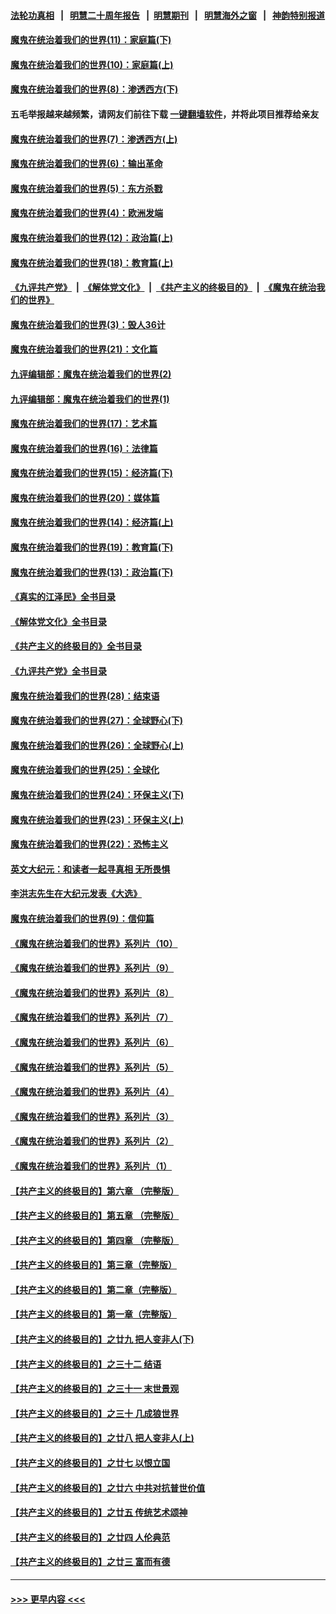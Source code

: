 #### [法轮功真相](https://github.com/gfw-breaker/truth/blob/master/README.md?t=0) &nbsp;&nbsp;|&nbsp;&nbsp; [明慧二十周年报告](https://github.com/gfw-breaker/mh-reports/blob/master/README.md?t=0) &nbsp;&nbsp;|&nbsp;&nbsp;[明慧期刊](https://github.com/gfw-breaker/mh-qikan) &nbsp;&nbsp;|&nbsp;&nbsp; [明慧海外之窗](https://github.com/gfw-breaker/mh-news/blob/master/README.md?t=0) &nbsp;&nbsp;|&nbsp;&nbsp; [神韵特别报道](https://github.com/gfw-breaker/mh-news/blob/master/shenyun.md?t=0)
#### [魔鬼在统治着我们的世界(11)：家庭篇(下)](../pages/nsc422/n10440961.md?t=12110350) 
#### [魔鬼在统治着我们的世界(10)：家庭篇(上)](../pages/nsc422/n10435448.md?t=12110350) 
#### [魔鬼在统治着我们的世界(8)：渗透西方(下)](../pages/nsc422/n10429603.md?t=12110350) 
#### 五毛举报越来越频繁，请网友们前往下载 [一键翻墙软件](https://github.com/gfw-breaker/ssr-accounts)，并将此项目推荐给亲友
#### [魔鬼在统治着我们的世界(7)：渗透西方(上)](../pages/nsc422/n10426013.md?t=12110350) 
#### [魔鬼在统治着我们的世界(6)：输出革命](../pages/nsc422/n10421536.md?t=12110350) 
#### [魔鬼在统治着我们的世界(5)：东方杀戮](../pages/nsc422/n10417707.md?t=12110350) 
#### [魔鬼在统治着我们的世界(4)：欧洲发端](../pages/nsc422/n10414890.md?t=12110350) 
#### [魔鬼在统治着我们的世界(12)：政治篇(上)](../pages/nsc422/n10444576.md?t=12110350) 
#### [魔鬼在统治着我们的世界(18)：教育篇(上)](../pages/nsc422/n10526970.md?t=12110350) 
#### [《九评共产党》](https://github.com/begood0513/9ping.md/blob/master/README.md) &nbsp;|&nbsp; [《解体党文化》](../../../../jtdwh.md/blob/master/README.md)  &nbsp;|&nbsp; [《共产主义的终极目的》](../../../../gczydzjmd.md/blob/master/README.md) &nbsp;|&nbsp; [《魔鬼在统治我们的世界》](../../../../mgztzwmdsj.md/blob/master/README.md) 
#### [魔鬼在统治着我们的世界(3)：毁人36计](../pages/nsc422/n10411583.md?t=12110350) 
#### [魔鬼在统治着我们的世界(21)：文化篇](../pages/nsc422/n10597706.md?t=12110350) 
#### [九评编辑部：魔鬼在统治着我们的世界(2)](../pages/nsc422/n10410036.md?t=12110350) 
#### [九评编辑部：魔鬼在统治着我们的世界(1)](../pages/nsc422/n10406825.md?t=12110350) 
#### [魔鬼在统治着我们的世界(17)：艺术篇](../pages/nsc422/n10499093.md?t=12110350) 
#### [魔鬼在统治着我们的世界(16)：法律篇](../pages/nsc422/n10485969.md?t=12110350) 
#### [魔鬼在统治着我们的世界(15)：经济篇(下)](../pages/nsc422/n10469975.md?t=12110350) 
#### [魔鬼在统治着我们的世界(20)：媒体篇](../pages/nsc422/n10586579.md?t=12110350) 
#### [魔鬼在统治着我们的世界(14)：经济篇(上)](../pages/nsc422/n10457370.md?t=12110350) 
#### [魔鬼在统治着我们的世界(19)：教育篇(下)](../pages/nsc422/n10564808.md?t=12110350) 
#### [魔鬼在统治着我们的世界(13)：政治篇(下)](../pages/nsc422/n10448270.md?t=12110350) 
#### [《真实的江泽民》全书目录](../pages/nsc422/n13721399.md?t=12110350) 
#### [《解体党文化》全书目录](../pages/nsc422/n13721157.md?t=12110350) 
#### [《共产主义的终极目的》全书目录](../pages/nsc422/n13721048.md?t=12110350) 
#### [《九评共产党》全书目录](../pages/nsc422/n13708085.md?t=12110350) 
#### [魔鬼在统治着我们的世界(28)：结束语](../pages/nsc422/n10936246.md?t=12110350) 
#### [魔鬼在统治着我们的世界(27)：全球野心(下)](../pages/nsc422/n10928319.md?t=12110350) 
#### [魔鬼在统治着我们的世界(26)：全球野心(上)](../pages/nsc422/n10900318.md?t=12110350) 
#### [魔鬼在统治着我们的世界(25)：全球化](../pages/nsc422/n10788205.md?t=12110350) 
#### [魔鬼在统治着我们的世界(24)：环保主义(下)](../pages/nsc422/n10695307.md?t=12110350) 
#### [魔鬼在统治着我们的世界(23)：环保主义(上)](../pages/nsc422/n10688613.md?t=12110350) 
#### [魔鬼在统治着我们的世界(22)：恐怖主义](../pages/nsc422/n10614727.md?t=12110350) 
#### [英文大纪元：和读者一起寻真相 无所畏惧](../pages/nsc422/n12542027.md?t=12110350) 
#### [李洪志先生在大纪元发表《大选》](../pages/nsc422/n12534746.md?t=12110350) 
#### [魔鬼在统治着我们的世界(9)：信仰篇](../pages/nsc422/n10432159.md?t=12110350) 
#### [《魔鬼在统治着我们的世界》系列片（10）](../pages/nsc422/n12292670.md?t=12110350) 
#### [《魔鬼在统治着我们的世界》系列片（9）](../pages/nsc422/n12290859.md?t=12110350) 
#### [《魔鬼在统治着我们的世界》系列片（8）](../pages/nsc422/n12287445.md?t=12110350) 
#### [《魔鬼在统治着我们的世界》系列片（7）](../pages/nsc422/n12283425.md?t=12110350) 
#### [《魔鬼在统治着我们的世界》系列片（6）](../pages/nsc422/n12282314.md?t=12110350) 
#### [《魔鬼在统治着我们的世界》系列片（5）](../pages/nsc422/n12281419.md?t=12110350) 
#### [《魔鬼在统治着我们的世界》系列片（4）](../pages/nsc422/n12274024.md?t=12110350) 
#### [《魔鬼在统治着我们的世界》系列片（3）](../pages/nsc422/n12271322.md?t=12110350) 
#### [《魔鬼在统治着我们的世界》系列片（2）](../pages/nsc422/n12269049.md?t=12110350) 
#### [《魔鬼在统治着我们的世界》系列片（1）](../pages/nsc422/n12267575.md?t=12110350) 
#### [【共产主义的终极目的】第六章 （完整版）](../pages/nsc422/n11428913.md?t=12110350) 
#### [【共产主义的终极目的】第五章 （完整版）](../pages/nsc422/n11428912.md?t=12110350) 
#### [【共产主义的终极目的】第四章 （完整版）](../pages/nsc422/n11428907.md?t=12110350) 
#### [【共产主义的终极目的】第三章（完整版）](../pages/nsc422/n11428848.md?t=12110350) 
#### [【共产主义的终极目的】第二章（完整版）](../pages/nsc422/n11428831.md?t=12110350) 
#### [【共产主义的终极目的】第一章（完整版）](../pages/nsc422/n11417651.md?t=12110350) 
#### [【共产主义的终极目的】之廿九 把人变非人(下)](../pages/nsc422/n11344140.md?t=12110350) 
#### [【共产主义的终极目的】之三十二 结语](../pages/nsc422/n11360535.md?t=12110350) 
#### [【共产主义的终极目的】之三十一 末世景观](../pages/nsc422/n11351129.md?t=12110350) 
#### [【共产主义的终极目的】之三十 几成狼世界](../pages/nsc422/n11348280.md?t=12110350) 
#### [【共产主义的终极目的】之廿八 把人变非人(上)](../pages/nsc422/n11340492.md?t=12110350) 
#### [【共产主义的终极目的】之廿七 以恨立国](../pages/nsc422/n11336944.md?t=12110350) 
#### [【共产主义的终极目的】之廿六 中共对抗普世价值](../pages/nsc422/n11324785.md?t=12110350) 
#### [【共产主义的终极目的】之廿五 传统艺术颂神](../pages/nsc422/n11296396.md?t=12110350) 
#### [【共产主义的终极目的】之廿四 人伦典范](../pages/nsc422/n11296397.md?t=12110350) 
#### [【共产主义的终极目的】之廿三 富而有德](../pages/nsc422/n11283598.md?t=12110350) 

----
#### [ >>> 更早内容 <<< ](../indexes/nsc422-earlier.md)
